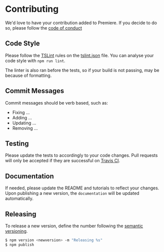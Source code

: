 # Contributing

We'd love to have your contribution added to Premiere. If you decide to do so, please follow the
[code of conduct](./CODE_OF_CONDUCT.md)

## Code Style

Please follow the [TSLint](https://github.com/palantir/tslint) rules on the [tslint.json](tslint.json) file.
You can analyse your code style with `npm run lint`.

The linter is also ran before the tests, so if your build is not passing, may be because of formatting.

## Commit Messages

Commit messages should be verb based, such as:

- Fixing ...
- Adding ...
- Updating ...
- Removing ...

## Testing

Please update the tests to accordingly to your code changes. Pull requests will only be accepted if they are successful on
[Travis CI](https://travis-ci.org/pedsmoreira/premiere).

## Documentation
   
If needed, please update the README and tutorials to reflect your changes.
Upon publishing a new version, the `documentation` will be updated automatically.

## Releasing

To release a new version, define the number following the [semantic versioning](http://semver.org/).


``` bash
$ npm version <newversion> -m "Releasing %s"
$ npm publish
```

